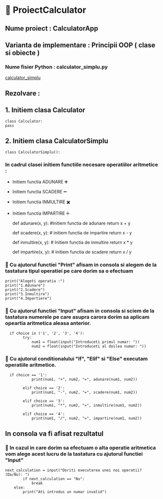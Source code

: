 # :pushpin:  ProiectCalculator

## Nume proiect : CalculatorApp

## Varianta de implementare : Principii OOP ( clase si obiecte )

### Nume fisier Python : calculator_simplu.py
[calculator_simplu](https://github.com/razvanandrei1974/ProiectCalculator/blob/ProiecteTA/calculator_simplu.py)

## Rezolvare :

## 1. Initiem clasa Calculator
    class Calculator:
    pass

## 2. Initiem clasa CalculatorSimplu  
    class CalculatorSimplu():

### In cadrul clasei initiem functiile necesare operatiilor aritmetice : 

- Initiem functia ADUNARE :heavy_plus_sign:
* Initiem functia SCADERE :heavy_minus_sign:
+ Initiem functia INMULTIRE :heavy_multiplication_x:
- Initiem functia IMPARTIRE :heavy_division_sign:   


   def adunare(x, y): #Initiem functia de adunare
        return x + y

    def scadere(x, y): # initiem functia de impartire
        return x - y

    def inmultire(x, y): # Initiem functia de inmultire
        return x * y

    def impartire(x, y): # Initiem functia de scadere
        return x / y
  
### :pushpin: Cu ajutorul functiei "Print" afisam in consola si alegem de la tastatura tipul operatiei pe care dorim sa o efectuam
    print("Alegeti operatia :")
    print("1.Adunare")
    print("2.Scadere")
    print("3.Inmultire")
    print("4.Impartiere")

### :pushpin: Cu ajutorul functiei "Input" afisam in consola si sciem de la tastatura numerele pe care asupra carora dorim sa aplicam opeartia aritmetica aleasa anterior.
      if choice in ('1', '2', '3', '4'):
            try:
                num1 = float(input("Introduceti primul numar: "))
                num2 = float(input("Introduceti al doilea numar: "))

### :pushpin: Cu ajutorul conditionalului "If", "Elif" si "Else" executam operatiile aritmetice.
      if choice == '1':
                print(num1, "+", num2, "=", adunare(num1, num2))

            elif choice == '2':
                print(num1, "-", num2, "=", scadere(num1, num2))

            elif choice == '3':
                print(num1, "*", num2, "=", inmultire(num1, num2))

            elif choice == '4':
                print(num1, "/", num2, "=", impartire(num1, num2))


##  In consola va fi afisat rezultatul 
    

### :pushpin: In cazul in care dorim sa efectuam o alta operatie aritmetica vom alege acest lucru de la tastatura cu ajutorul functiei "Input" 
    next_calculation = input("Doriti executarea unei noi operatii? (Da/Nu): ")
            if next_calculation == "Nu":
                break
        else:
            print("Ati introdus un numar invalid")


